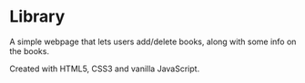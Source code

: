 # Library

A simple webpage that lets users add/delete books, along with some info on the books.

Created with HTML5, CSS3 and vanilla JavaScript.